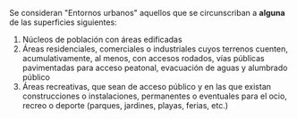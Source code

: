 Se consideran "Entornos urbanos" aquellos que se circunscriban a **alguna** de las superficies siguientes:
1. Núcleos de población con áreas edificadas
2. Áreas residenciales, comerciales o industriales cuyos terrenos cuenten, acumulativamente, al menos, con accesos rodados, vías públicas pavimentadas para acceso peatonal, evacuación de aguas y alumbrado público
3. Áreas recreativas, que sean de acceso público y en las que existan construcciones o instalaciones, permanentes o eventuales para el ocio, recreo o deporte (parques, jardines, playas, ferias, etc.)
